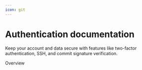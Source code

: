 ```yaml
---
icon: git
---
```


# Authentication documentation

Keep your account and data secure with features like two-factor authentication, SSH, and commit signature verification.

Overview
